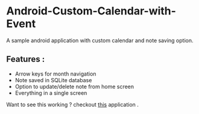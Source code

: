 # Android-Custom-Calendar-with-Event
A sample android application with custom calendar and note saving option.

## Features :
- Arrow keys for month navigation
- Note saved in SQLite database
- Option to update/delete note from home screen
- Everything in a single screen

Want to see this working ? checkout [this](https://play.google.com/store/apps/details?id=droid.ravi.mrrobot.AttendanceManager) application .

